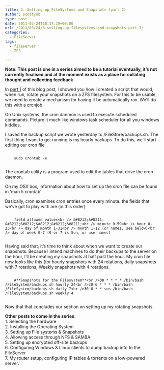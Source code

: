 ```yaml
---
title: 3. Setting up FileSystems and Snapshots (part 2)
author: scottyob
type: post
date: 2011-03-24T18:17:20+00:00
url: /2011/03/24/3-setting-up-filesystems-and-snapshots-part-2/
categories:
  - FileServer
tags:
  - fileserver
  - ZFS

---
```


  <strong>Note: This post is one in a series aimed to be a tutorial eventually, it’s not currently finalised and at the moment exists as a place for collating thought and collecting feedback</strong>


In <a href="http://www.scottyob.com/?p=88" onclick="javascript:_gaq.push(['_trackEvent','outbound-article','http://www.scottyob.com']);">part 1</a> of this blog post, I showed you how I created a script that would, when run, rotate your snapshots on a ZFS filesystem. For this to be usable, we need to create a mechanism for having it be automatically ran. We&#8217;ll do this with a cronjob.


  On Unix systems, the cron daemon is used to execute scheduled commands. Picture it much like windows task scheduler for all you windows kiddies.



  I saved the backup script we wrote yesterday to /FileStore/backups.sh. The first thing I want to get running is my hourly backups. To do this, we&#8217;ll start editing our cron file


```
  
    sudo crontab -e
  
```


  The crontab utility is a program used to edit the tables that drive the cron daemon.



  On my OSX box, information about how to set up the cron file can be found in &#8216;man 5 crontab&#8217;



  Basically, cron examines cron entries once every minute. the fields that we&#8217;ve got to play with are (in this order)


```
  
    field allowed values<br /> &#8212;&#8211; &#8212;&#8212;&#8212;&#8212;&#8211;<br /> minute 0-59<br /> hour 0-23<br /> day of month 1-31<br /> month 1-12 (or names, see below)<br /> day of week 0-7 (0 or 7 is Sun, or use names)
  
```


  Having said that, it&#8217;s time to think about when we want to create our snapshots. Because I intend machines to do their backups to the server on the hour, I&#8217;ll be creating my snapshots at half past the hour. My cron file now looks like this (for hourly snapshots with 24 rotations, daily snapshots with 7 rotations, Weekly snapshots with 4 rotations.


```
  
    #**Snapshots for the Filesystem**<br />30 * * * * /bin/bash /FileSystem/backups.sh hourly 24<br />30 6 * * * /bin/bash /FileSystem/backups.sh daily 7<br />30 6 * * sun /bin/bash /FileSystem/backups.sh weekly 4
  
```


  Now that that concludes our section on setting up my rotating snapshots.



  <strong>Other posts to come in the series:<br /></strong>1. Selecting the hardware<br />2. Installing the Operating System<br />3. Setting up File systems &#038; Snapshots<br />4. Allowing access through NFS &#038; SAMBA<br />5. Setting up encrypted off-site backups<br />6. Configuring Windows &#038; Linux clients to dump backup info to the FileServer<br />7. My router setup, configuring IP tables &#038; torrents on a low-powered server.


<br class="final-break" style="clear: both" />
